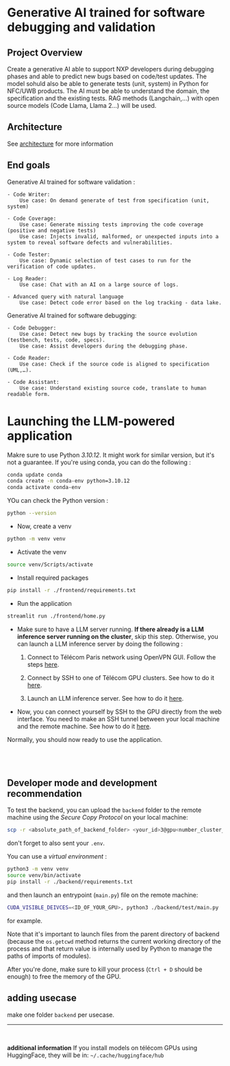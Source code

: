 # Generative AI trained for software debugging and validation

## Project Overview

Create a generative AI able to support NXP developers during debugging phases and able to predict new bugs based on code/test updates. The model sohuld also be able to generate tests (unit, system) in Python for  NFC/UWB products. The AI must be able to understand the domain, the specification and the existing tests. RAG methods (Langchain,...) with open source models (Code Llama, Llama 2...) will be used.

## Architecture
See [architecture](architecture/README.md) for more information 

## End goals
Generative AI trained for software validation :

    - Code Writer:
        Use case: On demand generate of test from specification (unit, system)

    - Code Coverage:
        Use case: Generate missing tests improving the code coverage (positive and negative tests) 
        Use case: Injects invalid, malformed, or unexpected inputs into a system to reveal software defects and vulnerabilities.

    - Code Tester:
        Use case: Dynamic selection of test cases to run for the verification of code updates.

    - Log Reader:
        Use case: Chat with an AI on a large source of logs.

    - Advanced query with natural language
        Use case: Detect code error based on the log tracking - data lake.




Generative AI trained for software debugging:

    - Code Debugger:
        Use case: Detect new bugs by tracking the source evolution (testbench, tests, code, specs).
        Use case: Assist developers during the debugging phase.

    - Code Reader:
        Use case: Check if the source code is aligned to specification (UML,…).

    - Code Assistant:
        Use case: Understand existing source code, translate to human readable form.



# Launching the LLM-powered application


Makre sure to use Python *3.10.12*. It might work for similar version, but it's not a guarantee. If you're using conda, you can do the following :

```bash
conda update conda
conda create -n conda-env python=3.10.12
conda activate conda-env
```

YOu can check the Python version :

```bash
python --version
```

- Now, create a venv

```bash
python -m venv venv
```


- Activate the venv

```bash
source venv/Scripts/activate
```
- Install required packages

```bash
pip install -r ./frontend/requirements.txt
```

- Run the application
```bash
streamlit run ./frontend/home.py
```

- Make sure to have a LLM server running. **If there already is a LLM inference server running on the cluster**, skip this step. Otherwise, you can launch a LLM inference server by doing the following :   


  1. Connect to Télécom Paris network using OpenVPN GUI. Follow the steps [here](https://eole.telecom-paris.fr/vos-services/services-numeriques/connexions-aux-reseaux/openvpn-avec-windows).

  2. Connect by SSH to one of Télécom GPU clusters. See how to do it [here](resources/GPU_access.md). 

  3. Launch an LLM inference server. See how to do it [here](OpenLLM/OpenLLM.md).


- Now, you can connect yourself by SSH to the GPU directly from the web interface. You need to make an SSH tunnel between your local machine and the remote machine. See how to do it [here](resources/tunnel_SSH.md).





Normally, you should now ready to use the application.
<br>
<br>
<br>
<br>

## Developer mode and development recommendation

To test the backend, you can upload the `backend` folder to the remote machine using the *Secure Copy Protocol* on your local machine:

```bash
scp -r <absolute_path_of_backend_folder> <your_id>3@gpu<number_cluster_gpu>.enst.fr:/home/infres/<your_id>
```

don't forget to also sent your `.env`.


You can use a *virtual environment* :

```bash
python3 -m venv venv
source venv/bin/activate
pip install -r ./backend/requirements.txt
```



and then launch an entrypoint (`main.py`) file on the remote machine:

```bash
CUDA_VISIBLE_DEIVCES=<ID_OF_YOUR_GPU>, python3 ./backend/test/main.py
``` 
for example. 

 Note that it's important to launch files from the parent directory of backend (because the `os.getcwd` method returns the current working directory of the process and that return value is internally used by Python to manage the paths of imports of modules).

 After you're done, make sure to kill your process (`Ctrl + D` should be enough) to free the memory of the GPU.


 ## adding usecase

make one folder `backend` per usecase.

--- 
<br>

**additional information**
If you install models on télécom GPUs using HuggingFace, they will be in: 
`~/.cache/huggingface/hub`
